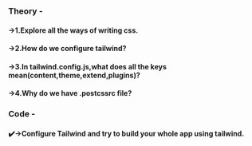 ### Theory - 
#### ->1.Explore all the ways of writing css.
#### ->2.How do we configure tailwind? 
#### ->3.In tailwind.config.js,what does all the keys mean(content,theme,extend,plugins)?
#### ->4.Why do we have .postcssrc file?


### Code - 
#### ✔️->Configure Tailwind and try to build your whole app using tailwind.